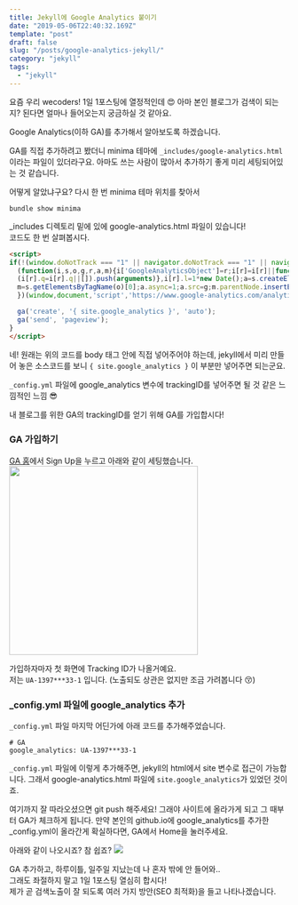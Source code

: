 ```yaml
---
title: Jekyll에 Google Analytics 붙이기
date: "2019-05-06T22:40:32.169Z"
template: "post"
draft: false
slug: "/posts/google-analytics-jekyll/"
category: "jekyll"
tags:
  - "jekyll"
---
```



요즘 우리 wecoders! 1일 1포스팅에 열정적인데 :heart_eyes: 아마 본인 블로그가 검색이 되는지?
된다면 얼마나 들어오는지 궁금하실 것 같아요.

Google Analytics(이하 GA)를 추가해서 알아보도록 하겠습니다.

GA를 직접 추가하려고 봤더니 minima 테마에 `_includes/google-analytics.html` 이라는 파일이 있더라구요.
아마도 쓰는 사람이 많아서 추가하기 좋게 미리 세팅되어있는 것 같습니다.

어떻게 알았냐구요? 다시 한 번 minima 테마 위치를 찾아서
```
bundle show minima
```
_includes 디렉토리 밑에 있에 google-analytics.html 파일이 있습니다!<br/>
코드도 한 번 살펴봅시다.
```html
<script>
if(!(window.doNotTrack === "1" || navigator.doNotTrack === "1" || navigator.doNotTrack === "yes" || navigator.msDoNotTrack === "1")) {
  (function(i,s,o,g,r,a,m){i['GoogleAnalyticsObject']=r;i[r]=i[r]||function(){
  (i[r].q=i[r].q||[]).push(arguments)},i[r].l=1*new Date();a=s.createElement(o),
  m=s.getElementsByTagName(o)[0];a.async=1;a.src=g;m.parentNode.insertBefore(a,m)
  })(window,document,'script','https://www.google-analytics.com/analytics.js','ga');

  ga('create', '{ site.google_analytics }', 'auto');
  ga('send', 'pageview');
}
</script>
```
네! 원래는 위의 코드를 body 태그 안에 직접 넣어주어야 하는데, jekyll에서 미리 만들어 놓은 소스코드를 보니 `{ site.google_analytics }` 이 부분만 넣어주면 되는군요.

`_config.yml` 파일에 google_analytics 변수에 trackingID를 넣어주면 될 것 같은 느낌적인 느낌 :sunglasses:

내 블로그를 위한 GA의 trackingID를 얻기 위해 GA를 가입합시다!

### GA 가입하기

[GA 홈](https://analytics.google.com)에서 Sign Up을 누르고 아래와 같이 세팅했습니다.
<img src="/media/190506-ga.png" width="340" />

가입하자마자 첫 화면에 Tracking ID가 나올거예요.<br/>
저는 `UA-1397***33-1` 입니다. (노출되도 상관은 없지만 조금 가려봅니다 :kissing_closed_eyes:)

### _config.yml 파일에 google_analytics 추가
`_config.yml` 파일 마지막 어딘가에 아래 코드를 추가해주었습니다.
```
# GA
google_analytics: UA-1397***33-1
```
`_config.yml` 파일에 이렇게 추가해주면, jekyll의 html에서 site 변수로 접근이 가능합니다.
그래서 google-analytics.html 파일에 `site.google_analytics`가 있었던 것이죠.

여기까지 잘 따라오셨으면 git push 해주세요! 그래야 사이트에 올라가게 되고 그 때부터 GA가 체크하게 됩니다.
만약 본인의 github.io에 google_analytics를 추가한 _config.yml이 올라간게 확실하다면, GA에서 Home을 눌러주세요.

아래와 같이 나오시죠? 참 쉽죠?
![](/media/190506-ga1.png)

GA 추가하고, 하루이틀, 일주일 지났는데 나 혼자 밖에 안 들어와..<br>
그래도 좌절하지 말고 1일 1포스팅 열심히 합시다!<br/>
제가 곧 검색노출이 잘 되도록 여러 가지 방안(SEO 최적화)을 들고 나타나겠습니다.
